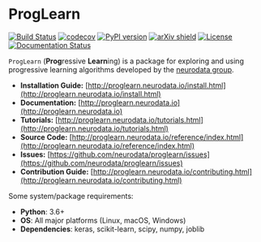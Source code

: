 # ProgLearn

[![Build Status](https://travis-ci.org/neurodata/ProgLearn.svg?branch=main)](https://travis-ci.org/neurodata/ProgLearn)
[![codecov](https://codecov.io/gh/neurodata/ProgLearn/branches/main/graph/badge.svg)](https://codecov.io/gh/neurodata/ProgLearn)
[![PyPI version](https://img.shields.io/pypi/v/proglearn.svg)](https://pypi.org/project/proglearn/)
[![arXiv shield](https://img.shields.io/badge/arXiv-2004.12908-red.svg?style=flat)](https://arxiv.org/abs/2004.12908)
[![License](https://img.shields.io/badge/License-MIT-blue)](https://opensource.org/licenses/MIT)
[![Documentation Status](https://readthedocs.org/projects/proglearn/badge/?version=latest)](http://proglearn.readthedocs.io/?badge=latest)


`ProgLearn` (**Prog**ressive **Learn**ing) is a package for exploring and using progressive learning algorithms developed by the [neurodata group](https://neurodata.io).

- **Installation Guide:** [http://proglearn.neurodata.io/install.html](http://proglearn.neurodata.io/install.html)
- **Documentation:** [http://proglearn.neurodata.io](http://proglearn.neurodata.io)
- **Tutorials:** [http://proglearn.neurodata.io/tutorials.html](http://proglearn.neurodata.io/tutorials.html)
- **Source Code:** [http://proglearn.neurodata.io/reference/index.html](http://proglearn.neurodata.io/reference/index.html)
- **Issues:** [https://github.com/neurodata/proglearn/issues](https://github.com/neurodata/proglearn/issues)
- **Contribution Guide:** [http://proglearn.neurodata.io/contributing.html](http://proglearn.neurodata.io/contributing.html)

Some system/package requirements:
- **Python**: 3.6+
- **OS**: All major platforms (Linux, macOS, Windows)
- **Dependencies**: keras, scikit-learn, scipy, numpy, joblib
